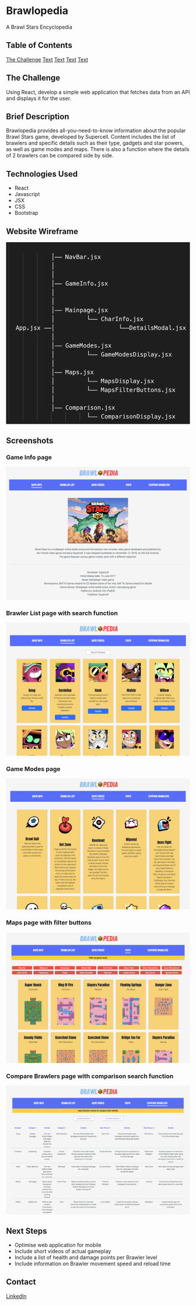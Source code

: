 # Brawlopedia

A Brawl Stars Encyclopedia

## Table of Contents
[The Challenge](https://github.com/jolynnk/brawlopedia#the-challenge)
[Text](https://github.com/jolynnk/brawlopedia#brief-description)
[Text](link)
[Text](link)
[Text](link)

## The Challenge

Using React, develop a simple web application that fetches data from an API and displays it for the user.

## Brief Description

Brawlopedia provides all-you-need-to-know information about the popular Brawl Stars game, developed by Supercell. Content includes the list of brawlers and specific details such as their type, gadgets and star powers, as well as game modes and maps. There is also a function where the details of 2 brawlers can be compared side by side.

## Technologies Used

- React
- Javascript
- JSX
- CSS
- Bootstrap

## Website Wireframe

![Brawlopedia Wireframe](BrawlopediaWireframe.png)

## Screenshots

### Game Info page

![Game Info page](GameInfo.png)

### Brawler List page with search function

![Brawler List page with search function](BrawlerList.png)

### Game Modes page

![Game Modes page](GameModes.png)

### Maps page with filter buttons

![Maps page with filter buttons](Maps.png)

### Compare Brawlers page with comparison search function

![Compare Brawlers page with comparison search function](CompareBrawlers.png)

## Next Steps

- Optimise web application for mobile
- Include short videos of actual gameplay
- Include a list of health and damage points per Brawler level
- Include information on Brawler movement speed and reload time

## Contact

[LinkedIn](https://www.linkedin.com/in/jolynn-khoo/)
